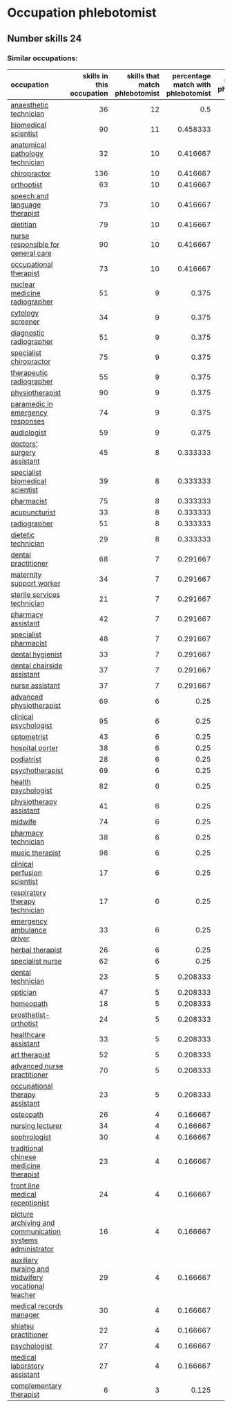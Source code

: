 # Occupation phlebotomist
## Number skills 24
### Similar occupations:
| occupation                                                                                                                |   skills in this occupation |   skills that match phlebotomist |   percentage match with phlebotomist |   skills not in phlebotomist |
|:--------------------------------------------------------------------------------------------------------------------------|----------------------------:|---------------------------------:|-------------------------------------:|-----------------------------:|
| [anaesthetic technician](anaesthetic_technician.md)                                                                       |                          36 |                               12 |                             0.5      |                           24 |
| [biomedical scientist](biomedical_scientist.md)                                                                           |                          90 |                               11 |                             0.458333 |                           79 |
| [anatomical pathology technician](anatomical_pathology_technician.md)                                                     |                          32 |                               10 |                             0.416667 |                           22 |
| [chiropractor](chiropractor.md)                                                                                           |                         136 |                               10 |                             0.416667 |                          126 |
| [orthoptist](orthoptist.md)                                                                                               |                          63 |                               10 |                             0.416667 |                           53 |
| [speech and language therapist](speech_and_language_therapist.md)                                                         |                          73 |                               10 |                             0.416667 |                           63 |
| [dietitian](dietitian.md)                                                                                                 |                          79 |                               10 |                             0.416667 |                           69 |
| [nurse responsible for general care](nurse_responsible_for_general_care.md)                                               |                          90 |                               10 |                             0.416667 |                           80 |
| [occupational therapist](occupational_therapist.md)                                                                       |                          73 |                               10 |                             0.416667 |                           63 |
| [nuclear medicine radiographer](nuclear_medicine_radiographer.md)                                                         |                          51 |                                9 |                             0.375    |                           42 |
| [cytology screener](cytology_screener.md)                                                                                 |                          34 |                                9 |                             0.375    |                           25 |
| [diagnostic radiographer](diagnostic_radiographer.md)                                                                     |                          51 |                                9 |                             0.375    |                           42 |
| [specialist chiropractor](specialist_chiropractor.md)                                                                     |                          75 |                                9 |                             0.375    |                           66 |
| [therapeutic radiographer](therapeutic_radiographer.md)                                                                   |                          55 |                                9 |                             0.375    |                           46 |
| [physiotherapist](physiotherapist.md)                                                                                     |                          90 |                                9 |                             0.375    |                           81 |
| [paramedic in emergency responses](paramedic_in_emergency_responses.md)                                                   |                          74 |                                9 |                             0.375    |                           65 |
| [audiologist](audiologist.md)                                                                                             |                          59 |                                9 |                             0.375    |                           50 |
| [doctors' surgery assistant](doctors'_surgery_assistant.md)                                                               |                          45 |                                8 |                             0.333333 |                           37 |
| [specialist biomedical scientist](specialist_biomedical_scientist.md)                                                     |                          39 |                                8 |                             0.333333 |                           31 |
| [pharmacist](pharmacist.md)                                                                                               |                          75 |                                8 |                             0.333333 |                           67 |
| [acupuncturist](acupuncturist.md)                                                                                         |                          33 |                                8 |                             0.333333 |                           25 |
| [radiographer](radiographer.md)                                                                                           |                          51 |                                8 |                             0.333333 |                           43 |
| [dietetic technician](dietetic_technician.md)                                                                             |                          29 |                                8 |                             0.333333 |                           21 |
| [dental practitioner](dental_practitioner.md)                                                                             |                          68 |                                7 |                             0.291667 |                           61 |
| [maternity support worker](maternity_support_worker.md)                                                                   |                          34 |                                7 |                             0.291667 |                           27 |
| [sterile services technician](sterile_services_technician.md)                                                             |                          21 |                                7 |                             0.291667 |                           14 |
| [pharmacy assistant](pharmacy_assistant.md)                                                                               |                          42 |                                7 |                             0.291667 |                           35 |
| [specialist pharmacist](specialist_pharmacist.md)                                                                         |                          48 |                                7 |                             0.291667 |                           41 |
| [dental hygienist](dental_hygienist.md)                                                                                   |                          33 |                                7 |                             0.291667 |                           26 |
| [dental chairside assistant](dental_chairside_assistant.md)                                                               |                          37 |                                7 |                             0.291667 |                           30 |
| [nurse assistant](nurse_assistant.md)                                                                                     |                          37 |                                7 |                             0.291667 |                           30 |
| [advanced physiotherapist](advanced_physiotherapist.md)                                                                   |                          69 |                                6 |                             0.25     |                           63 |
| [clinical psychologist](clinical_psychologist.md)                                                                         |                          95 |                                6 |                             0.25     |                           89 |
| [optometrist](optometrist.md)                                                                                             |                          43 |                                6 |                             0.25     |                           37 |
| [hospital porter](hospital_porter.md)                                                                                     |                          38 |                                6 |                             0.25     |                           32 |
| [podiatrist](podiatrist.md)                                                                                               |                          28 |                                6 |                             0.25     |                           22 |
| [psychotherapist](psychotherapist.md)                                                                                     |                          69 |                                6 |                             0.25     |                           63 |
| [health psychologist](health_psychologist.md)                                                                             |                          82 |                                6 |                             0.25     |                           76 |
| [physiotherapy assistant](physiotherapy_assistant.md)                                                                     |                          41 |                                6 |                             0.25     |                           35 |
| [midwife](midwife.md)                                                                                                     |                          74 |                                6 |                             0.25     |                           68 |
| [pharmacy technician](pharmacy_technician.md)                                                                             |                          38 |                                6 |                             0.25     |                           32 |
| [music therapist](music_therapist.md)                                                                                     |                          98 |                                6 |                             0.25     |                           92 |
| [clinical perfusion scientist](clinical_perfusion_scientist.md)                                                           |                          17 |                                6 |                             0.25     |                           11 |
| [respiratory therapy technician](respiratory_therapy_technician.md)                                                       |                          17 |                                6 |                             0.25     |                           11 |
| [emergency ambulance driver](emergency_ambulance_driver.md)                                                               |                          33 |                                6 |                             0.25     |                           27 |
| [herbal therapist](herbal_therapist.md)                                                                                   |                          26 |                                6 |                             0.25     |                           20 |
| [specialist nurse](specialist_nurse.md)                                                                                   |                          62 |                                6 |                             0.25     |                           56 |
| [dental technician](dental_technician.md)                                                                                 |                          23 |                                5 |                             0.208333 |                           18 |
| [optician](optician.md)                                                                                                   |                          47 |                                5 |                             0.208333 |                           42 |
| [homeopath](homeopath.md)                                                                                                 |                          18 |                                5 |                             0.208333 |                           13 |
| [prosthetist-orthotist](prosthetist-orthotist.md)                                                                         |                          24 |                                5 |                             0.208333 |                           19 |
| [healthcare assistant](healthcare_assistant.md)                                                                           |                          33 |                                5 |                             0.208333 |                           28 |
| [art therapist](art_therapist.md)                                                                                         |                          52 |                                5 |                             0.208333 |                           47 |
| [advanced nurse practitioner](advanced_nurse_practitioner.md)                                                             |                          70 |                                5 |                             0.208333 |                           65 |
| [occupational therapy assistant](occupational_therapy_assistant.md)                                                       |                          23 |                                5 |                             0.208333 |                           18 |
| [osteopath](osteopath.md)                                                                                                 |                          26 |                                4 |                             0.166667 |                           22 |
| [nursing lecturer](nursing_lecturer.md)                                                                                   |                          34 |                                4 |                             0.166667 |                           30 |
| [sophrologist](sophrologist.md)                                                                                           |                          30 |                                4 |                             0.166667 |                           26 |
| [traditional chinese medicine therapist](traditional_chinese_medicine_therapist.md)                                       |                          23 |                                4 |                             0.166667 |                           19 |
| [front line medical receptionist](front_line_medical_receptionist.md)                                                     |                          24 |                                4 |                             0.166667 |                           20 |
| [picture archiving and communication systems administrator](picture_archiving_and_communication_systems_administrator.md) |                          16 |                                4 |                             0.166667 |                           12 |
| [auxiliary nursing and midwifery vocational teacher](auxiliary_nursing_and_midwifery_vocational_teacher.md)               |                          29 |                                4 |                             0.166667 |                           25 |
| [medical records manager](medical_records_manager.md)                                                                     |                          30 |                                4 |                             0.166667 |                           26 |
| [shiatsu practitioner](shiatsu_practitioner.md)                                                                           |                          22 |                                4 |                             0.166667 |                           18 |
| [psychologist](psychologist.md)                                                                                           |                          27 |                                4 |                             0.166667 |                           23 |
| [medical laboratory assistant](medical_laboratory_assistant.md)                                                           |                          27 |                                4 |                             0.166667 |                           23 |
| [complementary therapist](complementary_therapist.md)                                                                     |                           6 |                                3 |                             0.125    |                            3 |
